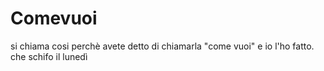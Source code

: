 # Comevuoi
si chiama cosi perchè avete detto di chiamarla "come vuoi" e io l'ho fatto. 
che schifo il lunedì
